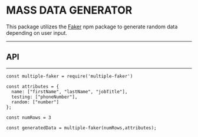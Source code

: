 # MASS DATA GENERATOR

This package utilizes the [Faker](https://www.npmjs.com/package/faker) npm package to generate random data depending on user input.

---

## API

---

```
const multiple-faker = require('multiple-faker')

const attributes = {
  name: ["firstName", "lastName", "jobTitle"],
  testing: ["phoneNumber"],
  random: ["number"]
};

const numRows = 3

const generatedData = multiple-faker(numRows,attributes);


```
